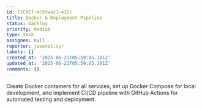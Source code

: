 ```yaml
---
id: TICKET-mc5twaz1-e32c
title: Docker & Deployment Pipeline
status: backlog
priority: medium
type: task
assignee: null
reporter: jasonst.cyr
labels: []
created_at: '2025-06-21T05:59:05.101Z'
updated_at: '2025-06-21T05:59:05.101Z'
comments: []
---
```


Create Docker containers for all services, set up Docker Compose for local development, and implement CI/CD pipeline with GitHub Actions for automated testing and deployment.